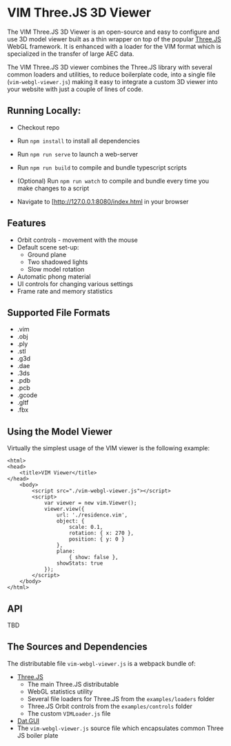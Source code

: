 # VIM Three.JS 3D Viewer 

The VIM Three.JS 3D Viewer is an open-source and easy to configure and use 3D model viewer built as a thin wrapper on top of the popular 
[Three.JS](https://threejs.org) WebGL framework. It is enhanced with a loader for the VIM format which is specialized in 
the transfer of large AEC data. 

The VIM Three.JS 3D viewer combines the Three.JS library with several common loaders and utilities, to reduce boilerplate code, into a single file 
(`vim-webgl-viewer.js`) making it easy to integrate a custom 3D viewer into your website with just a couple of lines of code.

## Running Locally:

* Checkout repo
* Run `npm install` to install all dependencies
* Run `npm run serve` to launch a web-server
* Run `npm run build` to compile and bundle typescript scripts
* (Optional) Run `npm run watch` to compile and bundle every time you make changes to a script

* Navigate to [http://127.0.0.1:8080/index.html in your browser

## Features 

* Orbit controls - movement with the mouse
* Default scene set-up:
    * Ground plane 
    * Two shadowed lights 
    * Slow model rotation 
* Automatic phong material 
* UI controls for changing various settings 
* Frame rate and memory statistics 

## Supported File Formats 

* .vim
* .obj
* .ply
* .stl 
* .g3d
* .dae 
* .3ds
* .pdb
* .pcb
* .gcode
* .gltf 
* .fbx

## Using the Model Viewer 

Virtually the simplest usage of the VIM viewer is the following example: 

```
<html>
<head>
    <title>VIM Viewer</title>
</head>
    <body>
        <script src="./vim-webgl-viewer.js"></script>
        <script> 
            var viewer = new vim.Viewer();
            viewer.view({
                url: './residence.vim',
                object: {
                    scale: 0.1,
                    rotation: { x: 270 },
                    position: { y: 0 }
                },
                plane:
                    { show: false },
                showStats: true
            });
        </script> 
    </body>
</html>

```

## API

TBD


## The Sources and Dependencies

The distributable file `vim-webgl-viewer.js` is a webpack bundle of: 

* [Three.JS](https://threejs.org)
    * The main Three.JS distributable
    * WebGL statistics utility
    * Several file loaders for Three.JS from the `examples/loaders` folder
    * Three.JS Orbit controls from the `examples/controls` folder    
    * The custom `VIMLoader.js` file
* [Dat.GUI](https://github.com/dataarts/dat.gui) 
* The `vim-webgl-viewer.js` source file which encapsulates common Three JS boiler plate 

